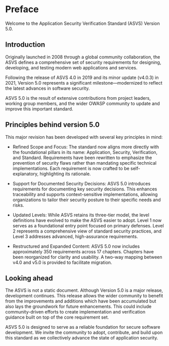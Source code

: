 # Preface

Welcome to the Application Security Verification Standard (ASVS) Version 5.0.

## Introduction

Originally launched in 2008 through a global community collaboration, the ASVS defines a comprehensive set of security requirements for designing, developing, and testing modern web applications and services.

Following the release of ASVS 4.0 in 2019 and its minor update (v4.0.3) in 2021, Version 5.0 represents a significant milestone—modernized to reflect the latest advances in software security.

ASVS 5.0 is the result of extensive contributions from project leaders, working group members, and the wider OWASP community to update and improve this important standard.

## Principles behind version 5.0

This major revision has been developed with several key principles in mind:

* Refined Scope and Focus: The standard now aligns more directly with the foundational pillars in its name: Application, Security, Verification, and Standard. Requirements have been rewritten to emphasize the prevention of security flaws rather than mandating specific technical implementations. Each requirement is now crafted to be self-explanatory, highlighting its rationale.

* Support for Documented Security Decisions: ASVS 5.0 introduces requirements for documenting key security decisions. This enhances traceability and supports context-sensitive implementations, allowing organizations to tailor their security posture to their specific needs and risks.

* Updated Levels: While ASVS retains its three-tier model, the level definitions have evolved to make the ASVS easier to adopt. Level 1 now serves as a foundational entry point focused on primary defenses. Level 2 represents a comprehensive view of standard security practices, and Level 3 addresses advanced, high-assurance requirements.

* Restructured and Expanded Content: ASVS 5.0 now includes approximately 350 requirements across 17 chapters. Chapters have been reorganized for clarity and usability. A two-way mapping between v4.0 and v5.0 is provided to facilitate migration.

## Looking ahead

The ASVS is not a static document. Although Version 5.0 is a major release, development continues. This release allows the wider community to benefit from the improvements and additions which have been accumulated but also lays the groundwork for future enhancements. This could include community-driven efforts to create implementation and verification guidance built on top of the core requirement set.

ASVS 5.0 is designed to serve as a reliable foundation for secure software development. We invite the community to adopt, contribute, and build upon this standard as we collectively advance the state of application security.
